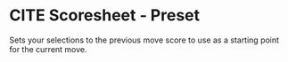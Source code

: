 # CITE Scoresheet - Preset

Sets your selections to the previous move score to use as a starting point for the current move.
